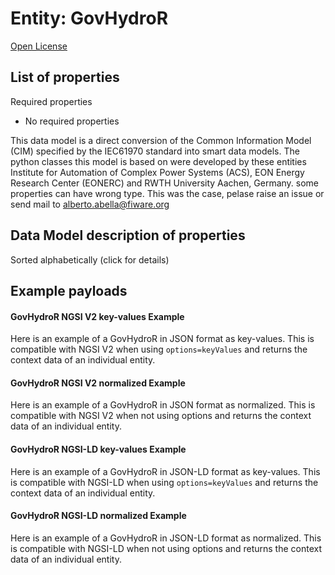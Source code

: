 Entity: GovHydroR  
=================  
[Open License](https://github.com/smart-data-models//dataModel.EnergyCIM/blob/master/GovHydroR/LICENSE.md)  

## List of properties  

Required properties  
- No required properties    
This data model is a direct conversion of the Common Information Model (CIM) specified by the IEC61970 standard into smart data models. The python classes this model is based on were developed by these entities Institute for Automation of Complex Power Systems (ACS), EON Energy Research Center (EONERC) and RWTH University Aachen, Germany. some properties can have wrong type. This was the case, pelase raise an issue or send mail to alberto.abella@fiware.org  
## Data Model description of properties  
Sorted alphabetically (click for details)  
## Example payloads    
#### GovHydroR NGSI V2 key-values Example    
Here is an example of a GovHydroR in JSON format as key-values. This is compatible with NGSI V2 when  using `options=keyValues` and returns the context data of an individual entity.  
#### GovHydroR NGSI V2 normalized Example    
Here is an example of a GovHydroR in JSON format as normalized. This is compatible with NGSI V2 when not using options and returns the context data of an individual entity.  
#### GovHydroR NGSI-LD key-values Example    
Here is an example of a GovHydroR in JSON-LD format as key-values. This is compatible with NGSI-LD when  using `options=keyValues` and returns the context data of an individual entity.  
#### GovHydroR NGSI-LD normalized Example    
Here is an example of a GovHydroR in JSON-LD format as normalized. This is compatible with NGSI-LD when not using options and returns the context data of an individual entity.  
